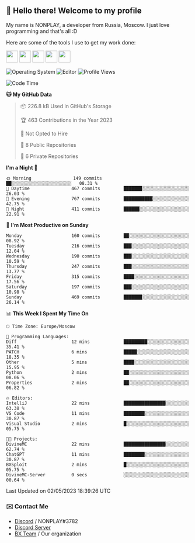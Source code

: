 ## :wave: Hello there! Welcome to my profile

My name is NONPLAY, a developer from Russia, Moscow. I just love programming and that's all :D

Here are some of the tools I use to get my work done:

<kbd><img height="32" src="https://img.icons8.com/color/2x/visual-studio-code-2019.png"></kbd>
<kbd><img height="32" src="https://img.icons8.com/color/2x/linux.png"></kbd>
<kbd><img height="32" src="https://img.icons8.com/fluent/2x/console.png"></kbd>
<kbd><img height="32" src="https://img.icons8.com/color/2x/open-source.png"></kbd>
<kbd><img height="32" src="https://img.icons8.com/color/2x/git.png"></kbd>

![Operating System](https://img.shields.io/badge/OS-Windows%2010%20Pro-informational?style=for-the-badge&logo=Windows&logoColor=white&color=007ec6)
![Editor](https://img.shields.io/badge/Editor-VS%20Code-informational?style=for-the-badge&logo=Visual%20Studio%20Code&logoColor=white&color=007ec6)
![Profile Views](https://komarev.com/ghpvc/?username=NONPLAYT&color=blue&style=for-the-badge)

<!--START_SECTION:waka-->
![Code Time](http://img.shields.io/badge/Code%20Time-131%20hrs-blue)

**🐱 My GitHub Data** 

> 📦 226.8 kB Used in GitHub's Storage 
 > 
> 🏆 463 Contributions in the Year 2023
 > 
> 🚫 Not Opted to Hire
 > 
> 📜 8 Public Repositories 
 > 
> 🔑 6 Private Repositories 
 > 
**I'm a Night 🦉** 

```text
🌞 Morning                149 commits         ██░░░░░░░░░░░░░░░░░░░░░░░   08.31 % 
🌆 Daytime                467 commits         ███████░░░░░░░░░░░░░░░░░░   26.03 % 
🌃 Evening                767 commits         ███████████░░░░░░░░░░░░░░   42.75 % 
🌙 Night                  411 commits         ██████░░░░░░░░░░░░░░░░░░░   22.91 % 
```
📅 **I'm Most Productive on Sunday** 

```text
Monday                   160 commits         ██░░░░░░░░░░░░░░░░░░░░░░░   08.92 % 
Tuesday                  216 commits         ███░░░░░░░░░░░░░░░░░░░░░░   12.04 % 
Wednesday                190 commits         ███░░░░░░░░░░░░░░░░░░░░░░   10.59 % 
Thursday                 247 commits         ███░░░░░░░░░░░░░░░░░░░░░░   13.77 % 
Friday                   315 commits         ████░░░░░░░░░░░░░░░░░░░░░   17.56 % 
Saturday                 197 commits         ███░░░░░░░░░░░░░░░░░░░░░░   10.98 % 
Sunday                   469 commits         ███████░░░░░░░░░░░░░░░░░░   26.14 % 
```


📊 **This Week I Spent My Time On** 

```text
🕑︎ Time Zone: Europe/Moscow

💬 Programming Languages: 
Diff                     12 mins             █████████░░░░░░░░░░░░░░░░   35.41 % 
PATCH                    6 mins              █████░░░░░░░░░░░░░░░░░░░░   18.35 % 
Other                    5 mins              ████░░░░░░░░░░░░░░░░░░░░░   15.95 % 
Python                   2 mins              ██░░░░░░░░░░░░░░░░░░░░░░░   08.06 % 
Properties               2 mins              ██░░░░░░░░░░░░░░░░░░░░░░░   06.82 % 

🔥 Editors: 
IntelliJ                 22 mins             ████████████████░░░░░░░░░   63.38 % 
VS Code                  11 mins             ████████░░░░░░░░░░░░░░░░░   30.87 % 
Visual Studio            2 mins              █░░░░░░░░░░░░░░░░░░░░░░░░   05.75 % 

🐱‍💻 Projects: 
DivineMC                 22 mins             ████████████████░░░░░░░░░   62.74 % 
ChatGPT                  11 mins             ████████░░░░░░░░░░░░░░░░░   30.87 % 
BXSploit                 2 mins              █░░░░░░░░░░░░░░░░░░░░░░░░   05.75 % 
DivineMC-Server          0 secs              ░░░░░░░░░░░░░░░░░░░░░░░░░   00.64 % 
```


 Last Updated on 02/05/2023 18:39:26 UTC
<!--END_SECTION:waka-->

### ✉️ Contact Me

- [Discord](https://discord.com/users/597087584090587177) / NONPLAY#3782
- [Discord Server](https://discord.gg/p7cxhw7E2M)
- [BX Team](https://github.com/BX-Team) / Our organization
